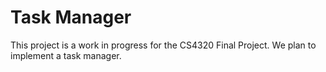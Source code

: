 # Task Manager
This project is a work in progress for the CS4320 Final Project. We plan to implement a task manager.
